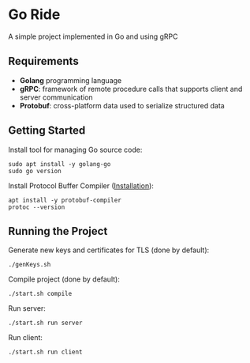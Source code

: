 # Go Ride

A simple project implemented in Go and using gRPC

## Requirements

- **Golang** programming language
- **gRPC**: framework of remote procedure calls that supports client and server communication
- **Protobuf**: cross-platform data used to serialize structured data

## Getting Started

Install tool for managing Go source code:

    sudo apt install -y golang-go
    sudo go version

Install Protocol Buffer Compiler ([Installation](https://grpc.io/docs/protoc-installation/)):

    apt install -y protobuf-compiler
    protoc --version

## Running the Project

Generate new keys and certificates for TLS (done by default):

    ./genKeys.sh

Compile project (done by default):

    ./start.sh compile

Run server:

    ./start.sh run server

Run client:

    ./start.sh run client